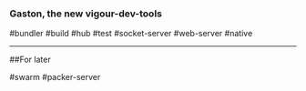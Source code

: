 ### Gaston, the new vigour-dev-tools

#bundler
#build
#hub
#test
#socket-server
#web-server
#native

---
##For later

#swarm
#packer-server

